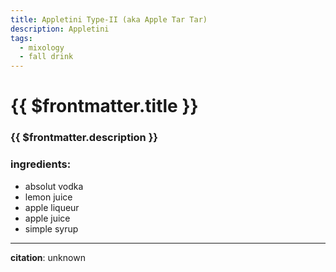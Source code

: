 ```yaml
---
title: Appletini Type-II (aka Apple Tar Tar)
description: Appletini
tags:
  - mixology
  - fall drink
---
```


# {{ $frontmatter.title }}

### {{ $frontmatter.description }}

### ingredients:

- <MixologyConversion n="1.5 floz"/> absolut vodka
- <MixologyConversion n="0.75 floz"/> lemon juice
- <MixologyConversion n="0.66 floz"/> apple liqueur
- <MixologyConversion n="0.66 floz"/> apple juice
- <MixologyConversion n="0.75 floz"/> simple syrup

---

**citation**:
unknown
